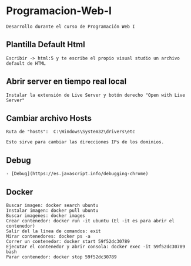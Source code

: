 # Programacion-Web-I #
    
    Desarrollo durante el curso de Programación Web I

## Plantilla Default Html ##

    Escribir -> html:5 y te escribe el propio visual studio un archivo default de HTML

## Abrir server en tiempo real local ##

    Instalar la extensión de Live Server y botón derecho "Open with Live Server"

## Cambiar archivo Hosts ##

    Ruta de "hosts":  C:\Windows\System32\drivers\etc

    Esto sirve para cambiar las direcciones IPs de los dominios.

## Debug ##

    - [Debug](https://es.javascript.info/debugging-chrome)

## Docker ##

    Buscar imagen: docker search ubuntu
    Instalar imagen: docker pull ubuntu
    Buscar imagenes: docker images
    Crear contenedor: docker run -it ubuntu (El -it es para abrir el contenedor)
    Salir del la linea de comandos: exit
    Mirar contenedores: docker ps -a
    Correr un contenedor: docker start 59f52dc30789
    Ejecutar el contenedor y abrir consola: docker exec -it 59f52dc30789 bash
    Parar contenedor: docker stop 59f52dc30789